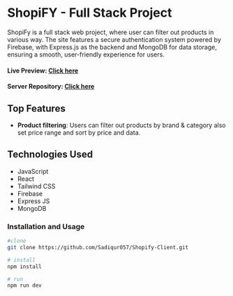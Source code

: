 # ShopiFY - Full Stack Project

ShopiFy is a full stack web project, where user can filter out products in various way. The site features a secure authentication system powered by Firebase, with Express.js as the backend and MongoDB for data storage, ensuring a smooth, user-friendly experience for users.

#### Live Preview: [Click here](https://shopify-bd.web.app)
#### Server Repository: [Click here](https://github.com/Sadiqur057/shopify-server)

## Top Features

- **Product filtering**: Users can filter out products by brand & category also set price range and sort by price and data.


## Technologies Used

 - JavaScript
 - React
 - Tailwind CSS
 - Firebase
 - Express JS
 - MongoDB



### Installation and Usage

```bash
#clone
git clone https://github.com/Sadiqur057/Shopify-Client.git

# install
npm install

# run
npm run dev